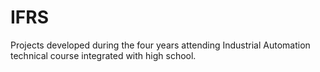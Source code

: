 # IFRS

Projects developed during the four years attending Industrial Automation technical course integrated with high school.
